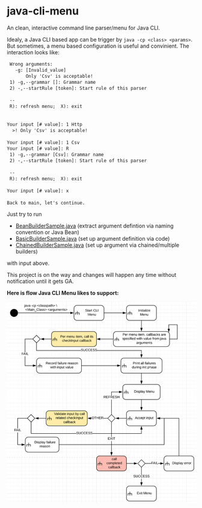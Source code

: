 # java-cli-menu
An clean, interactive command line parser/menu for Java CLI.

Idealy, a Java CLI based app can be trigger by ```java -cp <class> <params>```. But sometimes, a menu based configuration is useful and convinient. The interaction looks like:

```shell 1) --grammar,-g Grammar [Csv]           specify grammar name            It should be same with file name of your .g4   2) --startRule,-r  [token]           start rule name. &quot;token&quot; is a special value.   --  R): refresh menu;  X): exit   Your input [# value]: 1 some wrong values   &gt;! Bad
 Wrong arguments:
   -g: [Invalid_value]
       Only 'Csv' is acceptable!
 1) -g,--grammar []: Grammar name
 2) -,--startRule [token]: Start rule of this parser

 --
 R): refresh menu;  X): exit


Your input [# value]: 1 Http
  >! Only 'Csv' is acceptable!

Your input [# value]: 1 Csv
Your input [# value]: R
 1) -g,--grammar [Csv]: Grammar name
 2) -,--startRule [token]: Start rule of this parser

 --
 R): refresh menu;  X): exit

Your input [# value]: x

Back to main, let's continue.
```

Just try to run 

- [BeanBuilderSample.java](https://github.com/zhhe-me/java-cli-menu/blob/master/src/test/java/me/zhhe/cli/menu/sample/BeanBuilderSample.java)  (extract argument defintion via naming convention or Java Bean)
- [BasicBuilderSample.java](https://github.com/zhhe-me/java-cli-menu/blob/master/src/test/java/me/zhhe/cli/menu/sample/BasicBuilderSample.java) (set up argument definition via code)
- [ChainedBuilderSample.java](https://github.com/zhhe-me/java-cli-menu/blob/master/src/test/java/me/zhhe/cli/menu/sample/ChainedBuilderSample.java) (set up argument via chained/multiple builders)

with input above.

This project is on the way and changes will happen any time without notification until it gets GA.

**Here is flow Java CLI Menu likes to support:**

![java-cli-menu-flow-0](README.assets/java-cli-menu-flow-0.png)
